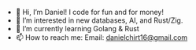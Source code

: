 - 👋 Hi, I’m Daniel! I code for fun and for money!
- 👀 I’m interested in new databases, AI, and Rust/Zig.
- 🌱 I’m currently learning Golang & Rust 
- 📫 How to reach me: Email: danielchirt16@gmail.com

<!---
danielhirt/danielhirt is a ✨ special ✨ repository because its `README.md` (this file) appears on your GitHub profile.
You can click the Preview link to take a look at your changes.
--->
